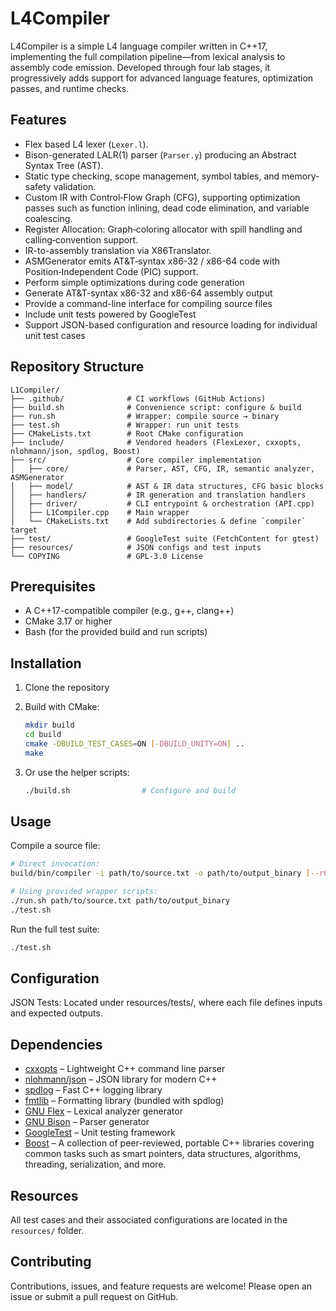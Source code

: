 # L4Compiler

L4Compiler is a simple L4 language compiler written in C++17, implementing the
full compilation pipeline—from lexical analysis to assembly code emission.
Developed through four lab stages, it progressively adds support for advanced
language features, optimization passes, and runtime checks.

## Features

* Flex based L4 lexer (`Lexer.l`).
* Bison-generated LALR(1) parser (`Parser.y`) producing an Abstract Syntax Tree
  (AST).
* Static type checking, scope management, symbol tables, and memory-safety
  validation.
* Custom IR with Control‑Flow Graph (CFG), supporting optimization passes such
  as function inlining, dead code elimination, and variable coalescing.
* Register Allocation: Graph‑coloring allocator with spill handling and
  calling‑convention support.
* IR-to-assembly translation via X86Translator.
* ASMGenerator emits AT&T‑syntax x86-32 / x86-64 code with Position‑Independent
  Code (PIC) support.
* Perform simple optimizations during code generation
* Generate AT&T-syntax x86-32 and x86-64 assembly output
* Provide a command-line interface for compiling source files
* Include unit tests powered by GoogleTest
* Support JSON-based configuration and resource loading for individual unit test
  cases

## Repository Structure

```
L1Compiler/
├── .github/              # CI workflows (GitHub Actions)
├── build.sh              # Convenience script: configure & build
├── run.sh                # Wrapper: compile source → binary
├── test.sh               # Wrapper: run unit tests
├── CMakeLists.txt        # Root CMake configuration
├── include/              # Vendored headers (FlexLexer, cxxopts, nlohmann/json, spdlog, Boost)
├── src/                  # Core compiler implementation
│   ├── core/             # Parser, AST, CFG, IR, semantic analyzer, ASMGenerator
│   ├── model/            # AST & IR data structures, CFG basic blocks
│   ├── handlers/         # IR generation and translation handlers
│   ├── driver/           # CLI entrypoint & orchestration (API.cpp)
│   ├── L1Compiler.cpp    # Main wrapper
│   └── CMakeLists.txt    # Add subdirectories & define `compiler` target
├── test/                 # GoogleTest suite (FetchContent for gtest)
├── resources/            # JSON configs and test inputs
└── COPYING               # GPL-3.0 License
```

## Prerequisites

* A C++17-compatible compiler (e.g., g++, clang++)
* CMake 3.17 or higher
* Bash (for the provided build and run scripts)

## Installation

1. Clone the repository

2. Build with CMake:

   ```bash
   mkdir build
   cd build
   cmake -DBUILD_TEST_CASES=ON [-DBUILD_UNITY=ON] .. 
   make
   ```

3. Or use the helper scripts:

   ```bash
   ./build.sh                # Configure and build
   ```

## Usage

Compile a source file:

```bash
# Direct invocation:
build/bin/compiler -i path/to/source.txt -o path/to/output_binary [--r64] [-d]

# Using provided wrapper scripts:
./run.sh path/to/source.txt path/to/output_binary
./test.sh
```

Run the full test suite:

```bash
./test.sh
```

## Configuration

JSON Tests: Located under resources/tests/, where each file defines inputs and
expected outputs.

## Dependencies

* [cxxopts](https://github.com/jarro2783/cxxopts) – Lightweight C++ command line
  parser
* [nlohmann/json](https://github.com/nlohmann/json) – JSON library for modern
  C++
* [spdlog](https://github.com/gabime/spdlog) – Fast C++ logging library
* [fmtlib](https://github.com/fmtlib/fmt) – Formatting library (bundled with
  spdlog)
* [GNU Flex](https://github.com/westes/flex) – Lexical analyzer generator
* [GNU Bison](https://www.gnu.org/software/bison/) – Parser generator
* [GoogleTest](https://github.com/google/googletest) – Unit testing framework
* [Boost](https://www.boost.org/) – A collection of peer-reviewed, portable C++
  libraries covering common tasks such as smart pointers, data structures,
  algorithms, threading, serialization, and more.

## Resources

All test cases and their associated configurations are located in the
`resources/` folder.

## Contributing

Contributions, issues, and feature requests are welcome! Please open an issue or
submit a pull request on GitHub.
